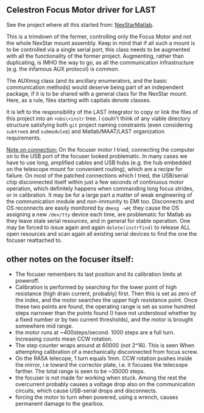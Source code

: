 ## Celestron Focus Motor driver for LAST

See the project where all this started from: [NexStarMatlab](https://github.com/EastEriq/NexStarMatlab).

This is a trimdown of the former, controlling only the Focus Motor and not the whole NexStar mount assembly. Keep in mind that if all such a mount is to be controlled via a single serial port, this class needs to be augmented with all the functionality of the former project. Augmenting, rather than duplicating, is IMHO the way to go, as all the communication infrastructure (e.g. the infamous AUX protocol) is common.

The AUXmsg class (and its ancillary enumerators, and the basic communication methods) would deserve being part of an independent package, if it is to be shared with a general class for the NexStar mount.
Here, as a rule, files starting with capitals denote classes.


It is left to the responsibility of the LAST integrator to copy or link the files of this project into an `+obs\+instr` tree. I couln't think of any viable directory structure satisfying both `git` project naming constraints (even considering `subtree`s and `submodule`s) and Matlab/MAAT/LAST organization requirements.

<u>Note on connection:</u> On the focuser motor I tried, connecting the computer on to the USB
port of the focuser looked problematic. In many cases we have to use long, amplified cables and
USB hubs (e.g. the hub embedded on the telescope mount for convenient routing), which are a recipe
for failure. On most of the patched connections which I tried, the USB/serial chip disconnected itself within just a few seconds of continuous motor operation, which definitely happens when commanding long
focus strides, or in calibration. It may be for a large part
a matter of weak engineering of the communication module and non-immunity to EMI too. Disconnects and OS reconnects are
easily monitored by `dmesg -wH`; they cause the OS assigning a new `/dev/tty` device each time, are problematic for Matlab as they leave stale serial resources, and in general for stable operation. One may be forced to issue again and again `delete(instrfind)` to release ALL open
resources and scan again all existing serial devices to find the one the focuser reattached to.

## other notes on the focuser itself:

- The focuser remembers its last position and its calibration limits at poweroff.
- Calibration is performed by searching for the lower point of high resistance (high
  drain current, probably) first. Then this is set as zero of the index, and the motor searches
  the upper high resistance point. Once these two points are found, the operating range is set as
  some hundred steps narrower than the points found (I have not understood whether by a fixed number or
  by two current thresholds), and the motor is brought somewhere mid range.
- the motor runs at ~400steps/second. 1000 steps are a full turn. Increasing counts mean CCW rotation.
- The step counter wraps around at 60000 (not 2^16). This is seen When attempting calibration of a
  mechanically disconnected from focus screw.
- On the RASA telecope, 1 turn equals 1mm. CCW rotation pushes inside the mirror, i.e toward the corrector
  plate, i.e. it focuses the telecsope farther. The total range is seen to be ~35000 steps.
- the focuser is not made for working when stuck. Among the rest the overcurrent probably causes a voltage drop
  also on the communication circuits, which cause USB-serial drops and disconnects.
- forcing the motor to turn when powered, using a wrench, causes permanent damage to the gearbox.
